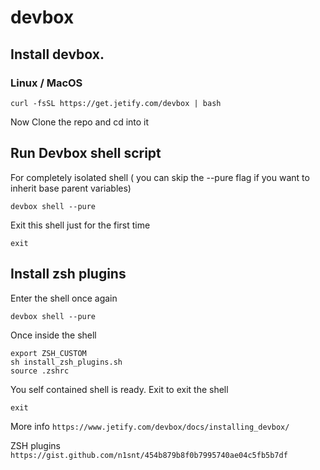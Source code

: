 # devbox

## Install devbox.
### Linux / MacOS
```
curl -fsSL https://get.jetify.com/devbox | bash
```



Now Clone the repo and cd into it

## Run Devbox shell script
For completely isolated shell ( you can skip the --pure flag if you want to inherit base parent variables)
```
devbox shell --pure
```
Exit this shell just for the first time
```
exit
```

## Install zsh plugins
Enter the shell once again
```
devbox shell --pure
```
Once inside the shell
```
export ZSH_CUSTOM
sh install_zsh_plugins.sh
source .zshrc
```
You self contained shell is ready.
Exit to exit the shell

```
exit
```

More info 
	`https://www.jetify.com/devbox/docs/installing_devbox/`

ZSH plugins
	`https://gist.github.com/n1snt/454b879b8f0b7995740ae04c5fb5b7df`


